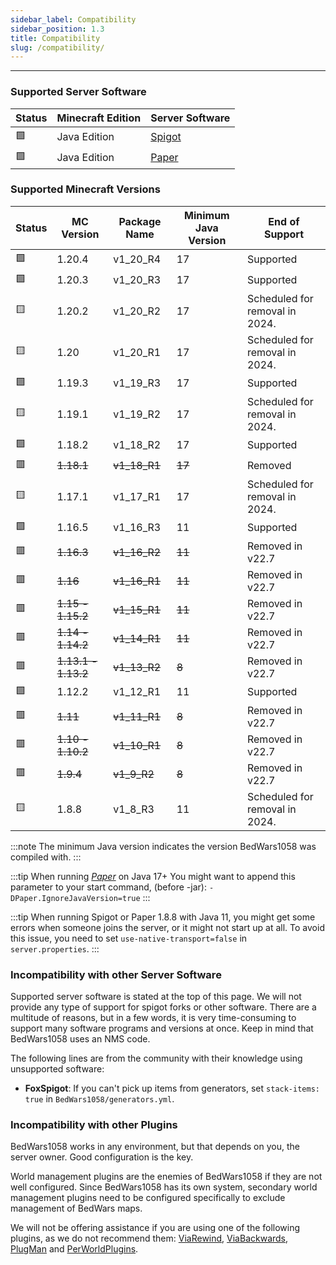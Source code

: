 ```yaml
---
sidebar_label: Compatibility
sidebar_position: 1.3
title: Compatibility 
slug: /compatibility/
---
```

---
### Supported Server Software

| Status | Minecraft Edition | Server Software                     |
|--------|-------------------|-------------------------------------|
| 🟩     | Java Edition      | [Spigot](https://spigotmc.org/) | 
| 🟩     | Java Edition      | [Paper](https://papermc.io/)        |

### Supported Minecraft Versions

| Status | MC Version          | Package Name | Minimum Java Version | End of Support                 |
|--------|---------------------|--------------|----------------------|--------------------------------|
| 🟩     | 1.20.4              | v1_20_R4     | 17                   | Supported                      |
| 🟩     | 1.20.3              | v1_20_R3     | 17                   | Supported                      |
| 🟨     | 1.20.2              | v1_20_R2     | 17                   | Scheduled for removal in 2024. |
| 🟨     | 1.20                | v1_20_R1     | 17                   | Scheduled for removal in 2024. |
| 🟩     | 1.19.3              | v1_19_R3     | 17                   | Supported                      |
| 🟨     | 1.19.1              | v1_19_R2     | 17                   | Scheduled for removal in 2024. |
| 🟩     | 1.18.2              | v1_18_R2     | 17                   | Supported                      |
| 🟥     | ~~1.18.1~~          | ~~v1_18_R1~~ | ~~17~~               | Removed                        |
| 🟨     | 1.17.1              | v1_17_R1     | 17                   | Scheduled for removal in 2024. |
| 🟩     | 1.16.5              | v1_16_R3     | 11                   | Supported                      |
| 🟥     | ~~1.16.3~~          | ~~v1_16_R2~~ | ~~11~~               | Removed in v22.7               |
| 🟥     | ~~1.16~~            | ~~v1_16_R1~~ | ~~11~~               | Removed in v22.7               |
| 🟥     | ~~1.15 - 1.15.2~~   | ~~v1_15_R1~~ | ~~11~~               | Removed in v22.7               |
| 🟥     | ~~1.14 - 1.14.2~~   | ~~v1_14_R1~~ | ~~11~~               | Removed in v22.7               | 
| 🟥     | ~~1.13.1 - 1.13.2~~ | ~~v1_13_R2~~ | ~~8~~                | Removed in v22.7               | 
| 🟩     | 1.12.2              | v1_12_R1     | 11                   | Supported                      |
| 🟥     | ~~1.11~~            | ~~v1_11_R1~~ | ~~8~~                | Removed in v22.7               |
| 🟥     | ~~1.10 - 1.10.2~~   | ~~v1_10_R1~~ | ~~8~~                | Removed in v22.7               |
| 🟥     | ~~1.9.4~~           | ~~v1_9_R2~~  | ~~8~~                | Removed in v22.7               |
| 🟨     | 1.8.8               | v1_8_R3      | 11                   | Scheduled for removal in 2024. |



<!-- Prettier doesn't change this -->
:::note
The minimum Java version indicates the version BedWars1058 was compiled with.
:::

<!-- Prettier doesn't change this -->
:::tip
When running _[Paper](https://papermc.io/)_ on Java 17+ You might want to append this parameter to your start command, (before -jar): `-DPaper.IgnoreJavaVersion=true`
:::

<!-- Prettier doesn't change this -->
:::tip
When running Spigot or Paper 1.8.8 with Java 11, you might get some errors when someone joins the server, 
or it might not start up at all. To avoid this issue, you need to set `use-native-transport=false` in `server.properties`.
:::

### Incompatibility with other Server Software
Supported server software is stated at the top of this page. We will not provide any type of support for spigot forks or other software. 
There are a multitude of reasons, but in a few words, it is very time-consuming to support many software programs and versions at once. Keep in mind that BedWars1058 uses an NMS code.

The following lines are from the community with their knowledge using unsupported software:
- **FoxSpigot**: If you can't pick up items from generators, set `stack-items: true` in `BedWars1058/generators.yml`.

### Incompatibility with other Plugins
BedWars1058 works in any environment, but that depends on you, the server owner. Good configuration is the key.

World management plugins are the enemies of BedWars1058 if they are not well configured. Since BedWars1058 has its own system, 
secondary world management plugins need to be configured specifically to exclude management of BedWars maps.

We will not be offering assistance if you are using one of the following plugins, as we do not recommend them: [ViaRewind](https://spigotmc.org/resources/52109/),
[ViaBackwards](https://spigotmc.org/resources/27448/), [PlugMan](https://dev.bukkit.org/projects/plugman/) and [PerWorldPlugins](https://spigotmc.org/resources/96161/).
